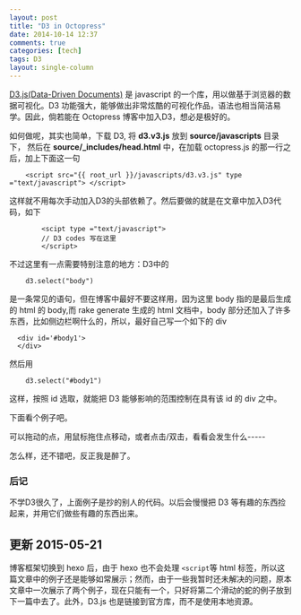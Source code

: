 ```yaml
---
layout: post
title: "D3 in Octopress"
date: 2014-10-14 12:37
comments: true
categories: [tech]
tags: D3
layout: single-column
---
```


[D3.js(Data-Driven Documents)](http://d3js.org/) 是 javascript 的一个库，用以做基于浏览器的数据可视化。<!--more-->D3 功能强大，能够做出非常炫酷的可视化作品，语法也相当简洁易学。因此，倘若能在 Octopress 博客中加入D3，想必是极好的。

如何做呢，其实也简单，下载 D3, 将 **d3.v3.js** 放到 **source/javascripts** 目录下，
然后在 **source/_includes/head.html** 中，在加载 octopress.js 的那一行之后，加上下面这一句

```    
    <script src="{{ root_url }}/javascripts/d3.v3.js" type ="text/javascript"> </script>
```

这样就不用每次手动加入D3的头部依赖了。然后要做的就是在文章中加入D3代码，如下
    
```        
        <scipt type ="text/javascript">
        // D3 codes 写在这里 
        </script> 
```

不过这里有一点需要特别注意的地方：D3中的

```
    d3.select("body")
```

是一条常见的语句，但在博客中最好不要这样用，因为这里 body 指的是最后生成的 html 的 body,而 rake generate 生成的 html 文档中，body 部分还加入了许多东西，比如侧边栏啊什么的，所以，最好自己写一个如下的 div

```
  <div id='#body1'>
  </div> 
```


然后用

```
    d3.select("#body1")
```

这样，按照 id 选取，就能把 D3 能够影响的范围控制在具有该 id 的 div 之中。  

下面看个例子吧。

<script src="http://d3js.org/d3.v3.min.js"></script> 

<style> 

.link {  
stroke: #666;
opacity: 0.6;
stroke-width: 1.5px; 
} 

.node circle { 
stroke: #fff; 
opacity: 0.6;
stroke-width: 1.5px; 
} 

text { 
font: 10px serif; 
pointer-events: none; 
} 

</style> 

<div id="body2">              
     可以拖动的点，用鼠标拖住点移动，或者点击/双击，看看会发生什么-----   
    
</div>


<script type="text/javascript"> 
var links = [ { "source" : "A", "target" : "B" }, { "source" : "A", "target" : "C" }, { "source" : "A", "target" : "D" }, { "source" : "A", "target" : "J" }, { "source" : "B", "target" : "E" }, { "source" : "B", "target" : "F" }, { "source" : "C", "target" : "G" }, { "source" : "C", "target" : "H" }, { "source" : "D", "target" : "I" } ] ; 
 var width = 700 
 height = 300 ; 
 
var nodes = {}

// Compute the distinct nodes from the links.
links.forEach(function(link) {
link.source = nodes[link.source] || 
(nodes[link.source] = {name: link.source});
link.target = nodes[link.target] || 
(nodes[link.target] = {name: link.target});
link.value = +link.value;
});

var color = d3.scale.category20();

var force = d3.layout.force() 
.nodes(d3.values(nodes)) 
.links(links) 
.size([width, height]) 
.linkDistance(80) 
.charge(-400) 
.on("tick", tick) 
.start(); 

var svg = d3.select("#body2").append("svg") 
.attr("width", width) 
.attr("height", height); 

var link = svg.selectAll(".link") 
.data(force.links()) 
.enter().append("line") 
.attr("class", "link"); 

var node = svg.selectAll(".node") 
.data(force.nodes()) 
.enter().append("g") 
.attr("class", "node") 
.on("mouseover", mouseover) 
.on("mouseout", mouseout) 
.on("click", click)
.on("dblclick", dblclick)
.call(force.drag); 

node.append("circle") 
.attr("r", 8)
.style("fill", function(d) { return color(d.value); });

node.append("text") 
.attr("x", 12) 
.attr("dy", ".35em") 
.style("fill", "steelblue")
.text(function(d) { return d.name; }); 

function tick() { 
link 
.attr("x1", function(d) { return d.source.x; }) 
.attr("y1", function(d) { return d.source.y; }) 
.attr("x2", function(d) { return d.target.x; }) 
.attr("y2", function(d) { return d.target.y; }); 

node 
.attr("transform", function(d) { return "translate(" + d.x + "," + d.y + ")"; }); 
} 

function mouseover() { 
d3.select(this).select("circle").transition() 
.duration(750) 
.attr("r", 16); 
} 

function mouseout() { 
d3.select(this).select("circle").transition() 
.duration(750) 
.attr("r", 8); 
} 
// action to take on mouse click
function click() {
d3.select(this).select("text").transition()
.duration(750)
.attr("x", 22)
.style("stroke-width", ".5px")
.style("fill", "#E34A33")
.style("font", "20px serif");
d3.select(this).select("circle").transition()
.duration(750)
.style("fill", "#E34A33")
.attr("r", 16)
}

// action to take on mouse double click
function dblclick() {
d3.select(this).select("circle").transition()
.duration(750)
.attr("r", 6)
.style("fill", "#E34A33");
d3.select(this).select("text").transition()
.duration(750)
.attr("x", 12)
.style("stroke", "none")
.style("fill", "#E34A33")
.style("stroke", "none")
.style("font", "10px serif");
}
</script>

<style type="text/css">
 circle {
  fill: #000;
  stroke: #000;
  stroke-width: 1.5px;
}
</style>

怎么样，还不错吧，反正我是醉了。

### 后记  
不学D3很久了，上面例子是抄的别人的代码。以后会慢慢把 D3 等有趣的东西捡起来，并用它们做些有趣的东西出来。


## 更新 2015-05-21
博客框架切换到 hexo 后，由于 hexo 也不会处理 `<script`等 html 标签，所以这篇文章中的例子还是能够如常展示；然而，由于一些我暂时还未解决的问题，原本文章中一次展示了两个例子，现在只能有一个，只好将第二个滑动的蛇的例子放到下一篇中去了。此外，D3.js 也是链接到官方库，而不是使用本地资源。